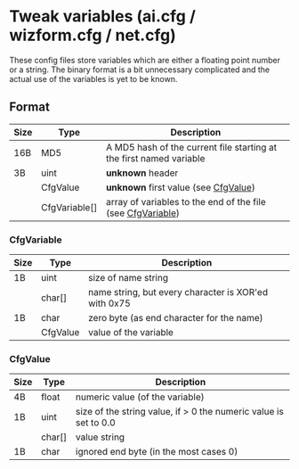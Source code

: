 # Tweak variables (ai.cfg / wizform.cfg / net.cfg)

These config files store variables which are either a floating point number or a string. The binary format is a bit unnecessary complicated and the actual use of the variables is yet to be known.

## Format

| Size | Type | Description          |
|------|------|----------------------|
| 16B  | MD5  | A MD5 hash of the current file starting at the first named variable |
|  3B  | uint | __unknown__ header |
|      |CfgValue| __unknown__ first value (see [CfgValue](#cfgvalue)) |
|      |CfgVariable[]| array of variables to the end of the file (see [CfgVariable](#cfgvariable)) |

### CfgVariable

| Size | Type | Description          |
|------|------|----------------------|
|  1B  | uint | size of name string |
|      |char[]| name string, but every character is XOR'ed with 0x75 |
|  1B  | char | zero byte (as end character for the name) |
|      |CfgValue| value of the variable

### CfgValue

| Size | Type | Description          |
|------|------|----------------------|
|  4B  |float | numeric value (of the variable) |
|  1B  | uint | size of the string value, if > 0 the numeric value is set to 0.0 |
|      |char[]| value string |
|  1B  | char | ignored end byte (in the most cases 0) |
